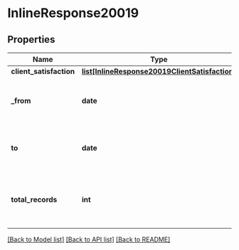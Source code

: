 # InlineResponse20019

## Properties
Name | Type | Description | Notes
------------ | ------------- | ------------- | -------------
**client_satisfaction** | [**list[InlineResponse20019ClientSatisfaction]**](InlineResponse20019ClientSatisfaction.md) |  | [optional] 
**_from** | **date** | Start date for this report in &#x27;yyyy-mm-dd&#x27; format. | [optional] 
**to** | **date** | End date for this report in &#x27;yyyy-mm-dd&#x27; format. | [optional] 
**total_records** | **int** | The total number of records available across all pages. | [optional] 

[[Back to Model list]](../README.md#documentation-for-models) [[Back to API list]](../README.md#documentation-for-api-endpoints) [[Back to README]](../README.md)

